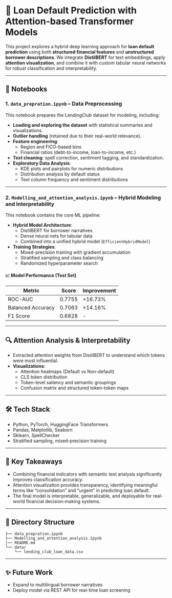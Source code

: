 # 🧠 Loan Default Prediction with Attention-based Transformer Models

This project explores a hybrid deep learning approach for **loan default prediction** using both **structured financial features** and **unstructured borrower descriptions**. We integrate **DistilBERT** for text embeddings, apply **attention visualization**, and combine it with custom tabular neural networks for robust classification and interpretability.

---

## 📁 Notebooks

### 1. `data_prepration.ipynb` – Data Preprocessing

This notebook prepares the LendingClub dataset for modeling, including:
- **Loading and exploring the dataset** with statistical summaries and visualizations.
- **Outlier handling** (retained due to their real-world relevance).
- **Feature engineering**:  
  - Region and FICO-based bins  
  - Financial ratios (debt-to-income, loan-to-income, etc.)  
- **Text cleaning**: spell correction, sentiment tagging, and standardization.
- **Exploratory Data Analysis**:
  - KDE plots and pairplots for numeric distributions
  - Distribution analysis by default status
  - Text column frequency and sentiment distributions

---

### 2. `Modelling_and_attention_analysis.ipynb` – Hybrid Modeling and Interpretability

This notebook contains the core ML pipeline:
- **Hybrid Model Architecture**:
  - DistilBERT for borrower narratives
  - Dense neural nets for tabular data
  - Combined into a unified hybrid model (`EfficientHybridModel`)
- **Training Strategies**:
  - Mixed-precision training with gradient accumulation
  - Stratified sampling and class balancing
  - Randomized hyperparameter search

#### 📈 Model Performance (Test Set)
| Metric              | Score   | Improvement |
|---------------------|---------|-------------|
| ROC-AUC             | 0.7755  | +16.73%     |
| Balanced Accuracy   | 0.7063  | +14.16%     |
| F1 Score            | 0.6828  | -           |

---

## 🔍 Attention Analysis & Interpretability

- Extracted attention weights from DistilBERT to understand which tokens were most influential.
- **Visualizations**:
  - Attention heatmaps (Default vs Non-default)
  - CLS token distribution
  - Token-level saliency and semantic groupings
  - Confusion matrix and structured token-token maps

---

## 🛠 Tech Stack

- Python, PyTorch, HuggingFace Transformers
- Pandas, Matplotlib, Seaborn
- Sklearn, SpellChecker
- Stratified sampling, mixed-precision training

---

## 📌 Key Takeaways

- Combining financial indicators with semantic text analysis significantly improves classification accuracy.
- Attention visualization provides transparency, identifying meaningful terms like “consolidation” and “urgent” in predicting loan default.
- The final model is interpretable, generalizable, and deployable for real-world financial decision-making systems.

---

## 📂 Directory Structure
```
├── data_prepration.ipynb 
├── Modelling_and_attention_analysis.ipynb 
|── README.md 
└── data/ 
    └── lending_club_loan_data.csv
```
---

## ✨ Future Work
- Expand to multilingual borrower narratives
- Deploy model via REST API for real-time loan screening
